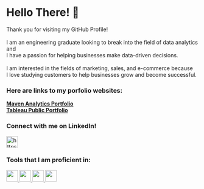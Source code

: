 <h1 align="left">Hello There! 👋</h1>
<p align="left"> Thank you for visiting my GitHub Profile! <br> <br>
                 I am an engineering graduate looking to break into the field of data analytics and <br>
                 I have a passion for helping businesses make data-driven decisions. <br> <br>
                 I am interested in the fields of marketing, sales, and e-commerce because <br>
                 I love studying customers to help businesses grow and become successful. </p>

<h3 alight="left">Here are links to my porfolio websites:</h3>
<p>
<a href="https://www.mavenanalytics.io/profile/Chris-Barnett/87013525"><strong>Maven Analytics Portfolio</strong></a> <br>
<a href="https://public.tableau.com/app/profile/chris.barnett3765/vizzes"><strong>Tableau Public Portfolio</strong></a>
</p>

<h3 align="left">Connect with me on LinkedIn!</h3>
<p align="left">
  <a href="https://www.linkedin.com/in/chris-b-79abbb125/" target="blank">
  <img align="center" src="https://raw.githubusercontent.com/rahuldkjain/github-profile-readme-generator/master/src/images/icons/Social/linked-in-alt.svg"
                      alt="https://www.linkedin.com/in/chris-b-79abbb125/" height="30" width="30" /> </a>
</p>

<h3 align="left">Tools that I am proficient in:</h3>

<p>
  <a href="https://i.imgur.com/m5DOC4b.png" target="_blank" rel="noreferrer">
  <img src="https://i.imgur.com/m5DOC4b.png" width="30" height="30"> </a>

  <a href="https://imgur.com/qaBHcYQ.png" target="_blank" rel="noreferrer">
  <img src="https://i.imgur.com/qaBHcYQ.png" width="30" height="30"> </a>

  <a href="https://i.imgur.com/8JkVXxY.png" target="_blank" rel="noreferrer">
  <img src="https://i.imgur.com/8JkVXxY.png" width="30" height="30"> </a>

  <a href="https://i.imgur.com/LIaT2jO.png" target="_blank" rel="noreferrer">
  <img src="https://i.imgur.com/LIaT2jO.png" width="30" height="30"> </a>
</p>
